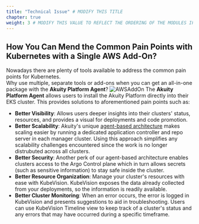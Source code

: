 ```yaml
---
title: "Technical Issue" # MODIFY THIS TITLE
chapter: true
weight: 3 # MODIFY THIS VALUE TO REFLECT THE ORDERING OF THE MODULES IF APPLICABLE
---
```


## How You Can Mend the Common Pain Points with Kubernetes with a Single AWS Add-On?

Nowadays there are plenty of tools available to address the common pain points for Kubernetes. <br> 
Why use multiple, separate tools or add-ons when you can get an all-in-one package with the **Akuity Platform Agent**? 
![AWSAddOn](/images/AWSMarketplaceAkuity.png)
The **Akuity Platform Agent** allows users to install the Akuity Platform directly into their EKS cluster. This provides solutions to aforementioned pain points such as: <br>

- **Better Visibility**: Allows users deeper insights into their clusters' status, resources, and provides a visual for deployments and code promotion.
- **Better Scalability**: Akuity's unique [agent-based architecture](https://akuity.io/blog/argo-cd-architectures-explained) makes scaling easier by running a dedicated application controller and repo server in each manager cluster. Using this approach simplifies any scalability challenges encountered since the work is no longer distrubuted across all clusters.
- **Better Security**: Another perk of our agent-based architecture enables clusters access to the Argo Control plane which in turn allows secrets (such as sensitive information) to stay safe inside the cluster.
- **Better Resource Organization**: Manage your cluster's resources with ease with KubeVision. KubeVision exposes the data already collected from your deployments, so the information is readily available.
- **Better Cluster Monitoring**: When an error occurs, the error is logged in KubeVision and presents suggestions to aid in troubleshooting. Users can use KubeVision Timeline view to keep track of a cluster's status and any errors that may have occurred during a specific timeframe.







